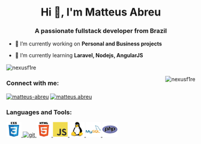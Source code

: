 <h1 align="center">Hi 👋, I'm Matteus Abreu</h1>
<h3 align="center">A passionate fullstack developer from Brazil</h3>

- 🔭 I’m currently working on **Personal and Business projects**

- 🌱 I’m currently learning **Laravel, Nodejs, AngularJS**

<p><img align="center" src="https://github-readme-streak-stats.herokuapp.com/?user=nexusf1re&theme=apprentice" alt="nexusf1re" /></p>

<p><img align="right" src="https://github-readme-stats.vercel.app/api/top-langs?username=nexusf1re&show_icons=true&theme=apprentice&locale=en&layout=compact" alt="nexusf1re" /></p>



<h3 align="left">Connect with me:</h3>
<p align="left">
<a href="https://linkedin.com/in/matteus-abreu-140924222" target="blank"><img align="center" src="https://raw.githubusercontent.com/rahuldkjain/github-profile-readme-generator/master/src/images/icons/Social/linked-in-alt.svg" alt="matteus-abreu" height="30" width="40" /></a>
<a href="https://instagram.com/matteus.abreu" target="blank"><img align="center" src="https://raw.githubusercontent.com/rahuldkjain/github-profile-readme-generator/master/src/images/icons/Social/instagram.svg" alt="matteus.abreu" height="30" width="40" /></a>
</p>

<h3 align="left">Languages and Tools:</h3>
<p align="left"> <a href="https://www.w3schools.com/css/" target="_blank" rel="noreferrer"> <img src="https://raw.githubusercontent.com/devicons/devicon/master/icons/css3/css3-original-wordmark.svg" alt="css3" width="40" height="40"/> </a> <a href="https://git-scm.com/" target="_blank" rel="noreferrer"> <img src="https://www.vectorlogo.zone/logos/git-scm/git-scm-icon.svg" alt="git" width="40" height="40"/> </a> <a href="https://www.w3.org/html/" target="_blank" rel="noreferrer"> <img src="https://raw.githubusercontent.com/devicons/devicon/master/icons/html5/html5-original-wordmark.svg" alt="html5" width="40" height="40"/> </a> <a href="https://developer.mozilla.org/en-US/docs/Web/JavaScript" target="_blank" rel="noreferrer"> <img src="https://raw.githubusercontent.com/devicons/devicon/master/icons/javascript/javascript-original.svg" alt="javascript" width="40" height="40"/> </a> <a href="https://www.linux.org/" target="_blank" rel="noreferrer"> <img src="https://raw.githubusercontent.com/devicons/devicon/master/icons/linux/linux-original.svg" alt="linux" width="40" height="40"/> </a> <a href="https://www.mysql.com/" target="_blank" rel="noreferrer"> <img src="https://raw.githubusercontent.com/devicons/devicon/master/icons/mysql/mysql-original-wordmark.svg" alt="mysql" width="40" height="40"/> </a> <a href="https://www.php.net" target="_blank" rel="noreferrer"> <img src="https://raw.githubusercontent.com/devicons/devicon/master/icons/php/php-original.svg" alt="php" width="40" height="40"/> </a> </p>


